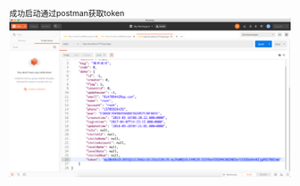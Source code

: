 成功启动通过postman获取token
![成功启动取到token](https://github.com/ZhuangWD/springboot/blob/master/img/tokenImg.png)
